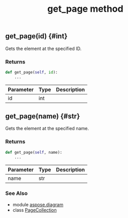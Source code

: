 ﻿---
title: get_page method
second_title: Aspose.Diagram for Python via .NET API References
description: 
type: docs
weight: 40
url: /python-net/aspose.diagram/pagecollection/get_page/
is_root: false
---

## get_page(id) {#int}

Gets the element at the specified ID.

### Returns 





```python
def get_page(self, id):
    ...
```


| Parameter | Type | Description |
| :- | :- | :- |
| id | int |  |


## get_page(name) {#str}

Gets the element at the specified name.

### Returns 





```python
def get_page(self, name):
    ...
```


| Parameter | Type | Description |
| :- | :- | :- |
| name | str |  |



### See Also
* module [aspose.diagram](../../)
* class [PageCollection](/diagram/python-net/aspose.diagram/pagecollection)
